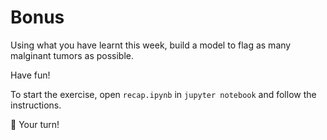 
# Bonus

Using what you have learnt this week, build a model to flag as many malginant tumors as possible. 

Have fun!

To start the exercise, open `recap.ipynb` in `jupyter notebook` and follow the instructions.

🚀 Your turn!

